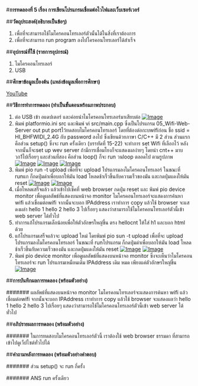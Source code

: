 #**การทดลองที่ 5 เรื่อง การเขียนโปรแกรมเชื่อมต่อไวไฟและเว็บเซอร์เวอร์**

##**วัตถุประสงค์(อธิบายเป็นข้อๆ)**
1. เพื่อที่จะสามารถใช้ไมโครคอนโทรเลอร์ตัวนั้นได้ในสิ่งที่เราต้องการ
2. เพื่อที่จะสามารถ run program ลงไปโครคอนโทรเลอร์ได้สำเร็จ

##**อุปกรณ์ที่ใช้ (รายการอุปกรณ์)**
1. ไมโครคอนโทรเลอร์
2. USB

##**ศึกษาข้อมูลเบื้องต้น (แหล่งข้อมูลเพื่อการศึกษา)**

[YouTube](https://www.youtube.com/watch?v=VX-QNQcO-b4)

##**วิธีการทำการทดลอง (ทำเป็นขั้นตอนพร้อมภาพประกอบ)**
1. ต่อ USB เข้า อแดปเตอร์ และค่อยนำไมโครคอนโทรเลอร์มาเสียบต่อ [![Image](https://imgbb.com/)](https://ibb.co/qWCHFqG) 
2. พิมพ์ platformio.ini src และพิมพ์ vi src/main.cpp ซึ่งเป็นโปรแกรม 05_Wifi-Web-Server out put portไว้ทดสอบไมโครคอนโทรเลอร์ โดยที่ต้องต่อกะบwifiก่อน ชื่อ ssid = HI_BHFWIDI_2.4G กับ password ลงไป ซึ่งเขียนด้วยภาษา C/C++ มี 2 ส่วน ส่วนแรก คือส่วน setup() ซึ่งจะ run ครั้งเดียว (บรรทัดที่ 15-22) จะทำการ set Wifi ที่เลือกไว้ หลังจากนั้นก็จะset up wev server ถ้ามีการเชื่อมโยงก็จะแสดงผลง่ายๆ โดยนำ cnt++ มาบวก1ไปเรื่อยๆ และส่วนที่สอง คือส่วน loop() ก็จะ run วนloop ตลอดไป ตามรูปภาพ [![Image](https://imgbb.com/)](https://ibb.co/S0GKMrn) [![Image](https://imgbb.com/)](https://ibb.co/1RfxWrt) [![Image](https://imgbb.com/)](https://ibb.co/BfnRvQt)
3. พิมพ์ pio run -t upload เพื่อที่จะ upload โปรแกรมลงไมโครคอนโทรเลอร์ ในขณะที่ runแก ก็กดปุ่มดำเพื่อบอกให้มัน load โหลดช้าเร็วขึ้นกับความเร็วของมัน และกดปุ่มแดงให้มัน reset [![Image](https://imgbb.com/)](https://ibb.co/4mXKxfc) [![Image](https://imgbb.com/)](https://ibb.co/CMZhdZB)
4. เมื่อโหลดเสร็จแล้ว แล้วเข้าไปเซ็คที่ web browser กดปุ่ม reset และ  พิมพ์ pio device monitor เพื่อดูผลลัพธ์ที่แสดงบนหน้าจอ monitor ไมโครคอนโทรเลอร์จะแสดงการค้นหา wifi แล้วเขื่อมต่อwifi จากนั้นจะบอก IPAddress เราทำการ copy แล้วใช้ browser จะแสดงผล่า hello 1 hello 2 hello 3 ไปเรื่อยๆ แสดงว่าสามารถใช้ไมโครคอนโทรเลอร์ตัวนี้เข้า web server ได้ทั่วไป 
5. ทำการแก้โปรแกรมเล็กน้อยเพื่อให้ตัวอักษรใหญ่ขึ้น ตรง hellocnt ให้ใส่ h1 และบอก html ด้วย
6. แก้โปรแกรมเสร็จแล้วจะ upload ใหม่ โดยพิมพ์ pio sun -t upload เพื่อที่จะ upload โปรแกรมลงไมโครคอนโทรเลอร์ ในขณะที่ runโปรแกรม ก็กดปุ่มดำเพื่อบอกให้มัน load โหลดช้าเร็วขึ้นกับความเร็วของมัน และกดปุ่มแดงให้มัน reset [![Image](https://imgbb.com/)](https://ibb.co/4mXKxfc) [![Image](https://imgbb.com/)](https://ibb.co/CMZhdZB)
7. พิมพ์ pio device monitor เพื่อดูผลลัพธ์ที่แสดงบนหน้าจอ monitor ซึ่งจะเห็นว่าไมโครคอนโทรเลอร์จะ run โปรแกรมเหมือนเดิม IPAddress เดิม หมด เพียงแค่ตัวอักษรใหญ่ขึ้น [![Image](https://imgbb.com/)](https://ibb.co/6XxZFPn)

##**การบันทึกผลการทดลอง (พร้อมตัวอย่าง)**

####### ผลลัพธ์ที่แสดงบนหน้าจอ monitor ไมโครคอนโทรเลอร์จะแสดงการค้นหา wifi แล้วเชื่อมต่อwifi จากนั้นจะบอก IPAddress เราทำการ copy แล้วใช้ browser จะแสดงผลว่า hello 1 hello 2 hello 3 ไปเรื่อยๆ แสดงว่าสามารถใช้ไมโครคอนโทรเลอร์ตัวนี้เข้า web server ได้ทั่วไป 

##**อภิปรายผลการทดลอง (พร้อมตัวอย่าง)**

####### ในการทดสอบไมโครคอนโทรเลอร์ตัวนี้ เราต้องใช้ web browser ธรรมดา ที่สามารถเข้าไปดูเว็ปไซต์ทั่วไปได้  

##**คำถามหลังการทดลอง (พร้อมตัวอย่างคำตอบ)**

####### ส่วน setup() จะ run กี่ครั้ง

####### ANS run ครั้งเดียว
